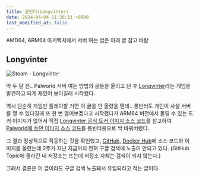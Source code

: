 ```yaml
---
title: 롱빈터(Longvinter)
date: 2024-04-04 11:38:11 +0900
last_modified_at: false
---
```


AMD64, ARM64 아키텍처에서 서버 여는 법은 아래 글 참고 바람

<Postbox title="longvinter-docker-server"/>

## Longvinter

![Steam - Longvinter](https://cdn.akamai.steamstatic.com/steam/apps/1635450/header.jpg?t=1711546754)

약 두 달 전.. Palworld 서버 여는 방법의 글들을 올리고 난 후
[Longvinter](https://store.steampowered.com/app/1635450/Longvinter/?l=koreana)라는
게임을 발견하고 되게 재밌어 보이길래 시작했다.

역시 단순히 게임만 플레이할 거면 이 글을 안 올렸을 텐데..
롱빈터도 개인이 사설 서버를 열 수 있다길래 또 한 번 열어보겠다고 시작했다가 ARM64 버전에서 돌릴 수 있는 도커 이미지가 없어서
직접 [Longvinter 공식 도커 이미지 소스 코드](https://github.com/Uuvana-Studios/longvinter-docker-server)를 참고하여
[Palworld때 쓰던 이미지 소스 코드](https://github.com/thijsvanloef/palworld-server-docker)를 롱빈터용으로 싹 바꿔버렸다.

그 결과 정상적으로 작동하는 것을 확인했고,
[GitHub](https://github.com/kimzuni/longvinter-docker-server),
[Docker Hub](https://hub.docker.com/r/kimzuni/longvinter-docker-server)에
소스 코드와 이미지를 올렸는데 2주가 지난 지금까지 전혀 구글 검색에 노출이 안되고 있다.
(GitHub Topic에 올라간 내 저장소는 뜨는데 저장소 자체는 검색이 되지 않는다.)

그래서 결론은 이 글이라도 구글 검색 노출돼서 유입되라고 적는 글이다.
